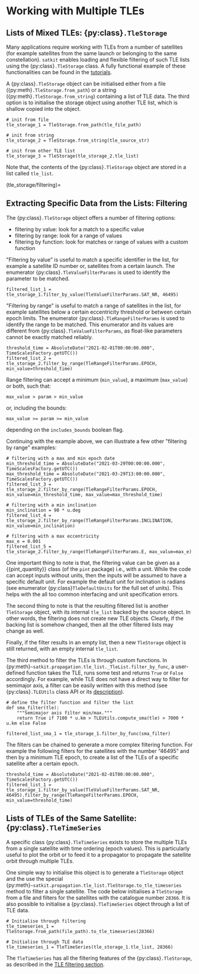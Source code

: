 # Working with Multiple TLEs

## Lists of Mixed TLEs: {py:class}`.TleStorage`

Many applications require working with TLEs from a number of satellites (for example satellites from the same launch or belonging to the same constellation). `satkit` enables loading and flexible filtering of such TLE lists using the {py:class}`.TleStorage` class. A fully functional example of these functionalities can be found in the [tutorials](../../tutorials/tle_lists.ipynb).

A {py:class}`.TleStorage` object can be initialised either from a file ({py:meth}`.TleStorage.from_path`) or a string ({py:meth}`.TleStorage.from_string`) containing a list of TLE data. The third option is to initialise the storage object using another TLE list, which is shallow copied into the object.

```
# init from file
tle_storage_1 = TleStorage.from_path(tle_file_path)

# init from string
tle_storage_2 = TleStorage.from_string(tle_source_str)

# init from other TLE list
tle_storage_3 = TleStorage(tle_storage_2.tle_list)

```
Note that, the contents of the {py:class}`.TleStorage` object are stored in a list called `tle_list`. 

(tle_storage/filtering)=
## Extracting Specific Data from the Lists: Filtering

The {py:class}`.TleStorage` object offers a number of filtering options:
- filtering by value: look for a match to a specific value
- filtering by range: look for a range of values
- filtering by function: look for matches or range of values with a custom function

"Filtering by value” is useful to match a specific identifier in the list, for example a satellite ID number or, satellites from a certain launch. The enumerator {py:class}`.TleValueFilterParams` is used to identify the parameter to be matched.
```
filtered_list_1 = tle_storage_1.filter_by_value(TleValueFilterParams.SAT_NR, 46495)
```
"Filtering by range" is useful to match a range of satellites in the list, for example satellites below a certain eccentricity threshold or between certain epoch limits. The enumerator {py:class}`.TleRangeFilterParams` is used to identify the range to be matched. This enumerator and its values are different from {py:class}`.TleValueFilterParams`, as float-like parameters cannot be exactly matched reliably. 
```
threshold_time = AbsoluteDate("2021-02-01T00:00:00.000", TimeScalesFactory.getUTC())
filtered_list_2 = tle_storage_2.filter_by_range(TleRangeFilterParams.EPOCH, min_value=threshold_time)
```
Range filtering can accept a minimum (`min_value`), a maximum (`max_value`) or both, such that:

    max_value > param > min_value

or, including the bounds:

    max_value >= param >= min_value

depending on the `includes_bounds` boolean flag.

Continuing with the example above, we can illustrate a few other "filtering by range" examples:

```
# filtering with a max and min epoch date
min_threshold_time = AbsoluteDate("2021-03-29T00:00:00.000", TimeScalesFactory.getUTC())
max_threshold_time = AbsoluteDate("2021-03-29T13:00:00.000", TimeScalesFactory.getUTC())
filtered_list_3 = tle_storage_2.filter_by_range(TleRangeFilterParams.EPOCH, min_value=min_threshold_time, max_value=max_threshold_time)

# filtering with a min inclination
min_inclination = 90 * u.deg
filtered_list_4 = tle_storage_2.filter_by_range(TleRangeFilterParams.INCLINATION, min_value=min_inclination)

# filtering with a max eccentricity
max_e = 0.001
filtered_list_5 = tle_storage_2.filter_by_range(TleRangeFilterParams.E, max_value=max_e)
```

One important thing to note is that, the filtering value can be given as a {{pint_quantity}} class (of the `pint` package) i.e., with a unit. While the code can accept inputs without units, then the inputs will be assumed to have a specific default unit. For example the default unit for inclination is radians (see enumerator {py:class}`TleDefaultUnits` for the full set of units). This helps with the all too common interfacing and unit specification errors.

The second thing to note is that the resulting filtered list is another `TleStorage` object, with its internal `tle_list` backed by the source object. In other words, the filtering does not create new TLE objects. Clearly, if the backing list is somehow changed, then all the other filtered lists may change as well.

Finally, if the filter results in an empty list, then a new `TleStorage` object is still returned, with an empty internal `tle_list`.

The third method to filter the TLEs is through custom functions. In {py:meth}`~satkit.propagation.tle_list._TleList.filter_by_func`, a user-defined function takes the TLE, runs some test and returns `True` or `False` accordingly. For example, while TLE does not have a direct way to filter for semimajor axis, a filter can be easily written with this method (see {py:class}`.TLEUtils` class API or its [description](orbits_utils.md)).

```
# define the filter function and filter the list
def sma_filter(tle):
    """Semimajor axis filter min/max."""
    return True if 7100 * u.km > TLEUtils.compute_sma(tle) > 7000 * u.km else False

filtered_list_sma_1 = tle_storage_1.filter_by_func(sma_filter)
```

The filters can be chained to generate a more complex filtering function. For example the following filters for the satellites with the number “46495” and then by a minimum TLE epoch, to create a list of the TLEs of a specific satellite after a certain epoch.

```
threshold_time = AbsoluteDate("2021-02-01T00:00:00.000", TimeScalesFactory.getUTC())
filtered_list_1 = tle_storage_1.filter_by_value(TleValueFilterParams.SAT_NR, 46495).filter_by_range(TleRangeFilterParams.EPOCH, min_value=threshold_time)
```


## Lists of TLEs of the Same Satellite: {py:class}`.TleTimeSeries`

A specific class {py:class}`.TleTimeSeries` exists to store the multiple TLEs from a single satellite with time ordering (epoch values). This is particularly useful to plot the orbit or to feed it to a propagator to propagate the satellite orbit through multiple TLEs. 

One simple way to initialise this object is to generate a `TleStorage` object and the use the special {py:meth}`~satkit.propagation.tle_list.TleStorage.to_tle_timeseries` method to filter a single satellite. The code below initialises a `TleStorage` from a file and filters for the satellites with the catalogue number `28366`. It is also possible to initialise a {py:class}`.TleTimeSeries` object through a list of TLE data.

```
# Initialise through filtering 
tle_timeseries_1 = TleStorage.from_path(file_path).to_tle_timeseries(28366)

# Initialise through TLE data
tle_timeseries_1 = TleTimeSeries(tle_storage_1.tle_list, 28366)
```

The `TleTimeSeries` has all the filtering features of the {py:class}`.TleStorage`, as described in the [TLE filtering section](tle_storage/filtering). 





